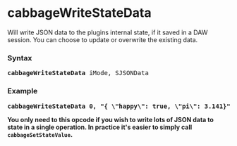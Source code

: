 # cabbageWriteStateData

Will write JSON data to the plugins internal state, if it saved in a DAW session. You can choose to update or overwrite the existing data.

### Syntax

<pre><b>cabbageWriteStateData</b> iMode, SJSONData</pre>


### Example

<pre><b>cabbageWriteStateData 0, "{ \"happy\": true, \"pi\": 3.141}"</pre>

You only need to this opcode if you wish to write lots of JSON data to state in a single operation. In practice it's easier to simply call `cabbageSetStateValue`. 

